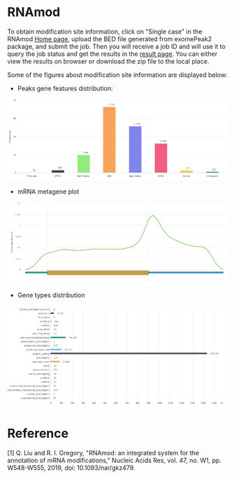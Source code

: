 # RNAmod

To obtain modification site information, click on "Single case" in the RNAmod [Home page](http://bioinformatics.sc.cn/RNAmod/index.php), upload the BED file generated from exomePeak2 package, and submit the job. Then you will receive a job ID and will use it to query the job status and get the results in the [result page](http://bioinformatics.sc.cn/RNAmod/results.php). You can either view the results on browser or download the zip file to the local place. 

Some of the figures about modification site information are displayed below:

*  Peaks gene features distribution:

![RNAmod1](../assets/images/M5/RNAmod1.png)

* mRNA metagene plot

![RNAmod1](../assets/images/M5/RNAmod2.png)

* Gene types distribution

![RNAmod1](../assets/images/M5/RNAmod4.png)



# Reference

[1] Q. Liu and R. I. Gregory, "RNAmod: an integrated system for the annotation of mRNA modifications," Nucleic Acids Res, vol. 47, no. W1, pp. W548-W555, 2019, doi: 10.1093/nar/gkz479.